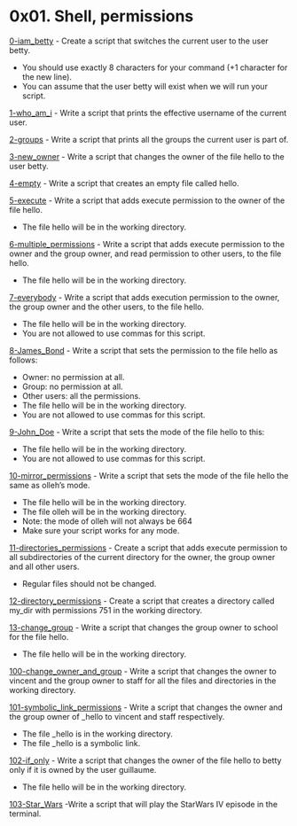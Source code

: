 # 0x01. Shell, permissions
[0-iam_betty](https://github.com/JoGMG/alx-system_engineering-devops/blob/main/0x01-shell_permissions/0-iam_betty) - Create a script that switches the current user to the user betty.
- You should use exactly 8 characters for your command (+1 character for the new line).
- You can assume that the user betty will exist when we will run your script.

[1-who_am_i](https://github.com/JoGMG/alx-system_engineering-devops/blob/main/0x01-shell_permissions/1-who_am_i) - Write a script that prints the effective username of the current user.

[2-groups](https://github.com/JoGMG/alx-system_engineering-devops/blob/main/0x01-shell_permissions/2-groups) - Write a script that prints all the groups the current user is part of.

[3-new_owner](https://github.com/JoGMG/alx-system_engineering-devops/blob/main/0x01-shell_permissions/3-new_owner) - Write a script that changes the owner of the file hello to the user betty.

[4-empty](https://github.com/JoGMG/alx-system_engineering-devops/blob/main/0x01-shell_permissions/4-empty) - Write a script that creates an empty file called hello.

[5-execute](https://github.com/JoGMG/alx-system_engineering-devops/blob/main/0x01-shell_permissions/5-execute) - Write a script that adds execute permission to the owner of the file hello.
- The file hello will be in the working directory.

[6-multiple_permissions](https://github.com/JoGMG/alx-system_engineering-devops/blob/main/0x01-shell_permissions/6-multiple_permissions) - Write a script that adds execute permission to the owner and the group owner, and read permission to other users, to the file hello.
- The file hello will be in the working directory.

[7-everybody](https://github.com/JoGMG/alx-system_engineering-devops/blob/main/0x01-shell_permissions/7-everybody) - Write a script that adds execution permission to the owner, the group owner and the other users, to the file hello.
- The file hello will be in the working directory.
- You are not allowed to use commas for this script.

[8-James_Bond](https://github.com/JoGMG/alx-system_engineering-devops/blob/main/0x01-shell_permissions/8-James_Bond) - Write a script that sets the permission to the file hello as follows:
- Owner: no permission at all.
- Group: no permission at all.
- Other users: all the permissions.
- The file hello will be in the working directory.
- You are not allowed to use commas for this script.

[9-John_Doe](https://github.com/JoGMG/alx-system_engineering-devops/blob/main/0x01-shell_permissions/9-John_Doe) - Write a script that sets the mode of the file hello to this:
- The file hello will be in the working directory.
- You are not allowed to use commas for this script.

[10-mirror_permissions](https://github.com/JoGMG/alx-system_engineering-devops/blob/main/0x01-shell_permissions/10-mirror_permissions) - Write a script that sets the mode of the file hello the same as olleh’s mode.
- The file hello will be in the working directory.
- The file olleh will be in the working directory.
- Note: the mode of olleh will not always be 664
- Make sure your script works for any mode.

[11-directories_permissions](https://github.com/JoGMG/alx-system_engineering-devops/blob/main/0x01-shell_permissions/11-directories_permissions) - Create a script that adds execute permission to all subdirectories of the current directory for the owner, the group owner and all other users.
- Regular files should not be changed.

[12-directory_permissions](https://github.com/JoGMG/alx-system_engineering-devops/blob/main/0x01-shell_permissions/12-directory_permissions) - Create a script that creates a directory called my_dir with permissions 751 in the working directory.

[13-change_group](https://github.com/JoGMG/alx-system_engineering-devops/blob/main/0x01-shell_permissions/13-change_group) - Write a script that changes the group owner to school for the file hello.
- The file hello will be in the working directory.

[100-change_owner_and_group](https://github.com/JoGMG/alx-system_engineering-devops/blob/main/0x01-shell_permissions/100-change_owner_and_group) - Write a script that changes the owner to vincent and the group owner to staff for all the files and directories in the working directory.

[101-symbolic_link_permissions](https://github.com/JoGMG/alx-system_engineering-devops/blob/main/0x01-shell_permissions/101-symbolic_link_permissions) - Write a script that changes the owner and the group owner of _hello to vincent and staff respectively.
- The file _hello is in the working directory.
- The file _hello is a symbolic link.

[102-if_only](https://github.com/JoGMG/alx-system_engineering-devops/blob/main/0x01-shell_permissions/102-if_only) - Write a script that changes the owner of the file hello to betty only if it is owned by the user guillaume.
- The file hello will be in the working directory.

[103-Star_Wars](https://github.com/JoGMG/alx-system_engineering-devops/blob/main/0x01-shell_permissions/103-Star_Wars) -Write a script that will play the StarWars IV episode in the terminal.

